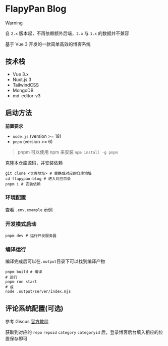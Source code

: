 # FlapyPan Blog

> [!WARNING]
> 自 `2.x` 版本起，不再依赖额外后端，`2.x` 与 `1.x` 的数据并不兼容

基于 Vue 3 开发的一款简单高效的博客系统

## 技术栈

- Vue 3.x
- Nuxt.js 3
- TailwindCSS
- MongoDB
- md-editor-v3

## 启动方法

**前置要求**

- `node.js` (version >= 18)
- `pnpm` (version >= 6)

> pnpm 可以使用 npm 来安装 `npm install -g pnpm`

克隆本仓库源码，并安装依赖

```shell
git clone <仓库地址> # 替换成对应的仓库地址
cd flapypan-blog # 进入对应目录
pnpm i # 安装依赖
```

### 环境配置

查看 `.env.example` 示例

### 开发模式启动

```shell
pnpm dev # 运行开发服务器
```

### 编译运行

编译完成后可以在`.output`目录下可以找到编译产物

```shell
pnpm build # 编译
# 运行
pnpm run start
# 或
node .output/server/index.mjs
```

## 评论系统配置(可选)

参考 Giscus [官方教程](https://giscus.app/zh-CN)

获取到对应的 `repo` `repoid` `category` `categoryid` 后，登录博客后台填入相应的位置保存即可
